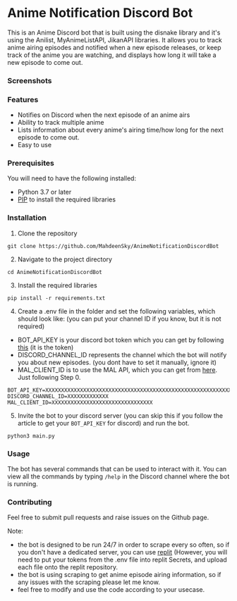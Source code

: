 # Anime Notification Discord Bot

This is an Anime Discord bot that is built using the disnake library and it's using the Anilist, MyAnimeListAPI, JikanAPI libraries. It allows you to track anime airing episodes and notified when a new episode releases, or keep track of the anime you are watching, and displays how long it will take a new episode to come out.

### Screenshots

### Features

- Notifies on Discord when the next episode of an anime airs
- Ability to track multiple anime
- Lists information about every anime's airing time/how long for the next episode to come out.
- Easy to use

### Prerequisites

You will need to have the following installed:
- Python 3.7 or later
- [PIP](https://pip.pypa.io/en/stable/installing/) to install the required libraries

### Installation

1. Clone the repository
```
git clone https://github.com/MahdeenSky/AnimeNotificationDiscordBot
```
2. Navigate to the project directory
```
cd AnimeNotificationDiscordBot
```
3. Install the required libraries
```
pip install -r requirements.txt
```
4. Create a .env file in the folder and set the following variables, which should look like: (you can put your channel ID if you know, but it is  not required)
  - BOT_API_KEY is your discord bot token which you can get by following [this](https://www.writebots.com/discord-bot-token/) (it is the token)
  - DISCORD_CHANNEL_ID represents the channel which the bot will notify you about new episodes. (you dont have to set it manually, ignore it)
  - MAL_CLIENT_ID is to use the MAL API, which you can get from [here](https://myanimelist.net/blog.php?eid=835707). Just following Step 0.
```
BOT_API_KEY=XXXXXXXXXXXXXXXXXXXXXXXXXXXXXXXXXXXXXXXXXXXXXXXXXXXXXXXXXXXXXXXXXXXXXX
DISCORD_CHANNEL_ID=XXXXXXXXXXXXX
MAL_CLIENT_ID=XXXXXXXXXXXXXXXXXXXXXXXXXXXXXXXX
```
5. Invite the bot to your discord server (you can skip this if you follow the article to get your `BOT_API_KEY` for discord) and run the bot.
```
python3 main.py
```

### Usage

The bot has several commands that can be used to interact with it. You can view all the commands by typing `/help` in the Discord channel where the bot is running.

### Contributing

Feel free to submit pull requests and raise issues on the Github page.

Note:

- the bot is designed to be run 24/7 in order to scrape every so often, so if you don't have a dedicated server, you can use [replit](https://docs.replit.com/tutorials/build-basic-discord-bot-python#creating-a-repl-and-installing-our-discord-dependencies) (However, you will need to put your tokens from the .env file into replit Secrets, and upload each file onto the replit repository.
- the bot is using scraping to get anime episode airing information, so if any issues with the scraping please let me know.
- feel free to modify and use the code according to your usecase.

